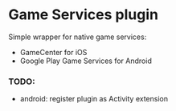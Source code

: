 # Game Services plugin

Simple wrapper for native game services:
- GameCenter for iOS
- Google Play Game Services for Android

### TODO:
- android: register plugin as Activity extension
